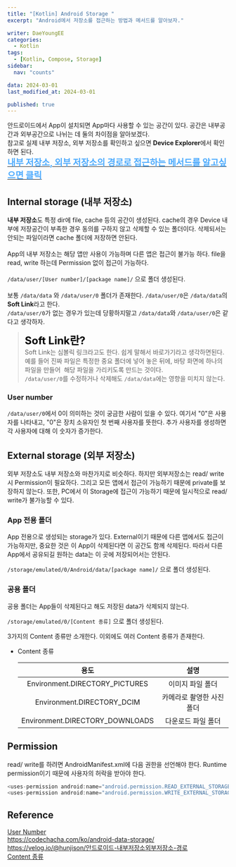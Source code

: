 ```yaml
---
title: "[Kotlin] Android Storage "
excerpt: "Android에서 저장소를 접근하는 방법과 메서드를 알아보자."

writer: DaeYoungEE
categories:
  - Kotlin
tags:
  - [Kotlin, Compose, Storage]
sidebar:
  nav: "counts"

data: 2024-03-01
last_modified_at: 2024-03-01

published: true
---
```


안드로이드에서 App이 설치되면 App마다 사용할 수 있는 공간이 있다. 공간은 내부공간과 외부공간으로 나뉘는 데 둘의 차이점을 알아보겠다.  
참고로 실제 내부 저장소, 외부 저장소를 확인하고 싶으면 **Device Explorer**에서 확인하면 된다.  
[<span style="font-size: 20px; color:rgb(77,171,254)">**내부 저장소, 외부 저장소의 경로로 접근하는 메서드를 알고싶으면 클릭**</span>](https://daeyoungee.github.io/kotlin/Use-camera/#filepathsxml-%EC%83%9D%EC%84%B1)

## Internal storage (내부 저장소)

**내부 저장소**도 특정 dir에 file, cache 등의 공간이 생성된다. cache의 경우 Device 내부에 저장공간이 부족한 경우 동의를 구하지 않고 삭제할 수 있는 폴더이다. 삭제되서는 안되는 파일이라면 cache 폴더에 저장하면 안된다.  
<br>
App의 내부 저장소는 해당 앱만 사용이 가능하며 다른 앱은 접근이 불가능 하다. file을 read, write 하는데 Permission 없이 접근이 가능하다.  
<br>
`/data/user/[User number]/[package name]/` 으로 폴더 생성된다.  
<br>
보통 `/data/data` 와 `/data/user/0` 폴더가 존재한다. `/data/user/0`은 `/data/data`의 **Soft Link**라고 한다.  
`/data/user/0`가 없는 경우가 있는데 당황하지말고 `/data/data`와 `/data/user/0`은 같다고 생각하자.

> <span style="font-size: 24px; color: black">**Soft Link란?**</span>  
> Soft Link는 심볼릭 링크라고도 한다. 쉽게 말해서 바로가기라고 생각하면된다. 예를 들어 진짜 파일은 특정한 중요 폴더에 넣어 놓은 뒤에, 바탕 화면에 하나의 파일을 만들어  해당 파일을 가리키도록 만드는 것이다.  
> `/data/user/0`를 수정하거나 삭제해도 `/data/data`에는 영향을 미치지 않는다.

### User number

`/data/user/0`에서 0이 의미하는 것이 궁금한 사람이 있을 수 있다. 여기서 "0"은 사용자를 나타내고, "0"은 장치 소유자인 첫 번째 사용자를 뜻한다. 추가 사용자를 생성하면 각 사용자에 대해 이 숫자가 증가한다.

## External storage (외부 저장소)

외부 저장소도 내부 저장소와 마찬가지로 비슷하다. 하지만 외부저장소는 read/ write 시 Permission이 필요하다. 그리고 모든 앱에서 접근이 가능하기 때문에 private를 보장하지 않는다. 또한, PC에서 이 Storage에 접근이 가능하기 때문에 일시적으로 read/ write가 불가능할 수 있다.

### App 전용 폴더

App 전용으로 생성되는 storage가 있다. External이기 때문에 다른 앱에서도 접근이 가능하지만, 중요한 것은 이 App이 삭제된다면 이 공간도 함께 삭제된다. 따라서 다른 App에서 공유되길 원하는 data는 이 곳에 저장되어서는 안된다.

`/storage/emulated/0/Android/data/[package name]/` 으로 폴더 생성된다.

### 공용 폴더

공용 폴더는 App들이 삭제된다고 해도 저장된 data가 삭제되지 않는다.

`/storage/emulated/0/[Content 종류]` 으로 폴더 생성된다.

3가지의 Content 종류만 소개한다. 이외에도 여러 Content 종류가 존재한다.

- Content 종류

  |              용도               |           설명            |
  | :-----------------------------: | :-----------------------: |
  | Environment.DIRECTORY_PICTURES  |     이미지 파일 폴더      |
  |   Environment.DIRECTORY_DCIM    | 카메라로 촬영한 사진 폴더 |
  | Environment.DIRECTORY_DOWNLOADS |    다운로드 파일 폴더     |

## Permission

read/ write를 하려면 AndroidManifest.xml에 다음 권한을 선언해야 한다. Runtime permission이기 때문에 사용자의 허락을 받아야 한다.

```kotlin
<uses-permission android:name="android.permission.READ_EXTERNAL_STORAGE"/>
<uses-permission android:name="android.permission.WRITE_EXTERNAL_STORAGE"/>
```

## Reference

[User Number](https://android.stackexchange.com/questions/39542/confused-by-the-many-locations-of-the-virtual-sdcard)  
<a href="https://codechacha.com/ko/android-data-storage/">https://codechacha.com/ko/android-data-storage/</a>  
<a href="https://velog.io/@hunjison/%EC%95%88%EB%93%9C%EB%A1%9C%EC%9D%B4%EB%93%9C-%EB%82%B4%EB%B6%80%EC%A0%80%EC%9E%A5%EC%86%8C%EC%99%B8%EB%B6%80%EC%A0%80%EC%9E%A5%EC%86%8C-%EA%B2%BD%EB%A1%9C">https://velog.io/@hunjison/안드로이드-내부저장소외부저장소-경로</a>  
[Content 종류](https://crazykim2.tistory.com/488)
